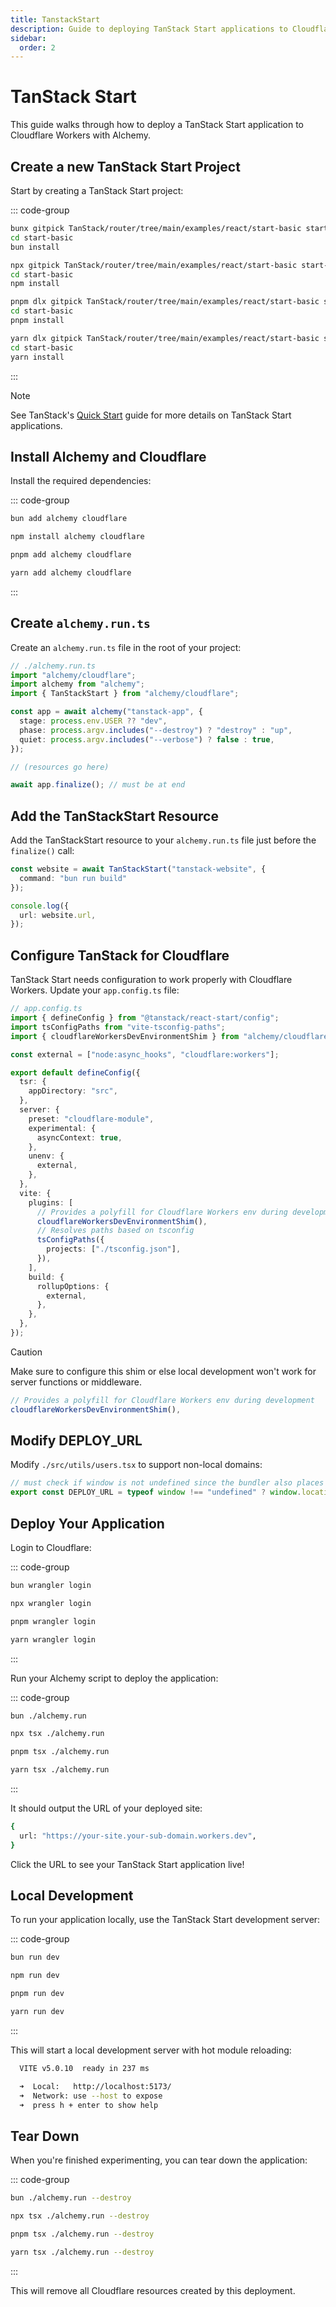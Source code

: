 ```yaml
---
title: TanstackStart
description: Guide to deploying TanStack Start applications to Cloudflare Workers using Alchemy. Learn configuration for Cloudflare and local development setup.
sidebar:
  order: 2
---
```


# TanStack Start

This guide walks through how to deploy a TanStack Start application to Cloudflare Workers with Alchemy.

## Create a new TanStack Start Project

Start by creating a TanStack Start project:

::: code-group

```sh [bun]
bunx gitpick TanStack/router/tree/main/examples/react/start-basic start-basic
cd start-basic
bun install
```

```sh [npm]
npx gitpick TanStack/router/tree/main/examples/react/start-basic start-basic
cd start-basic
npm install
```

```sh [pnpm]
pnpm dlx gitpick TanStack/router/tree/main/examples/react/start-basic start-basic
cd start-basic
pnpm install
```

```sh [yarn]
yarn dlx gitpick TanStack/router/tree/main/examples/react/start-basic start-basic
cd start-basic
yarn install
```

:::

> [!NOTE]
> See TanStack's [Quick Start](https://tanstack.com/start/latest/docs/framework/react/quick-start) guide for more details on TanStack Start applications.

## Install Alchemy and Cloudflare

Install the required dependencies:

::: code-group

```sh [bun]
bun add alchemy cloudflare
```

```sh [npm]
npm install alchemy cloudflare
```

```sh [pnpm]
pnpm add alchemy cloudflare
```

```sh [yarn]
yarn add alchemy cloudflare
```

:::

## Create `alchemy.run.ts`

Create an `alchemy.run.ts` file in the root of your project:

```ts
// ./alchemy.run.ts
import "alchemy/cloudflare";
import alchemy from "alchemy";
import { TanStackStart } from "alchemy/cloudflare";

const app = await alchemy("tanstack-app", {
  stage: process.env.USER ?? "dev",
  phase: process.argv.includes("--destroy") ? "destroy" : "up",
  quiet: process.argv.includes("--verbose") ? false : true,
});

// (resources go here)

await app.finalize(); // must be at end
```

## Add the TanStackStart Resource

Add the TanStackStart resource to your `alchemy.run.ts` file just before the `finalize()` call:

```ts
const website = await TanStackStart("tanstack-website", {
  command: "bun run build"
});

console.log({
  url: website.url,
});
```

## Configure TanStack for Cloudflare

TanStack Start needs configuration to work properly with Cloudflare Workers. Update your `app.config.ts` file:

```ts
// app.config.ts
import { defineConfig } from "@tanstack/react-start/config";
import tsConfigPaths from "vite-tsconfig-paths";
import { cloudflareWorkersDevEnvironmentShim } from "alchemy/cloudflare";

const external = ["node:async_hooks", "cloudflare:workers"];

export default defineConfig({
  tsr: {
    appDirectory: "src",
  },
  server: {
    preset: "cloudflare-module",
    experimental: {
      asyncContext: true,
    },
    unenv: {
      external,
    },
  },
  vite: {
    plugins: [
      // Provides a polyfill for Cloudflare Workers env during development
      cloudflareWorkersDevEnvironmentShim(),
      // Resolves paths based on tsconfig
      tsConfigPaths({
        projects: ["./tsconfig.json"],
      }),
    ],
    build: {
      rollupOptions: {
        external,
      },
    },
  },
});
```

> [!CAUTION]
> Make sure to configure this shim or else local development won't work for server functions or middleware.
> ```ts
> // Provides a polyfill for Cloudflare Workers env during development
> cloudflareWorkersDevEnvironmentShim(),
> ```

## Modify DEPLOY_URL

Modify `./src/utils/users.tsx` to support non-local domains:

```ts
// must check if window is not undefined since the bundler also places this code server-side
export const DEPLOY_URL = typeof window !== "undefined" ? window.location.origin : "http://localhost:3000";
```

## Deploy Your Application

Login to Cloudflare:

::: code-group

```sh [bun]
bun wrangler login
```

```sh [npm]
npx wrangler login
```

```sh [pnpm]
pnpm wrangler login
```

```sh [yarn]
yarn wrangler login
```

:::

Run your Alchemy script to deploy the application:

::: code-group

```sh [bun]
bun ./alchemy.run
```

```sh [npm]
npx tsx ./alchemy.run
```

```sh [pnpm]
pnpm tsx ./alchemy.run
```

```sh [yarn]
yarn tsx ./alchemy.run
```

:::

It should output the URL of your deployed site:

```sh
{
  url: "https://your-site.your-sub-domain.workers.dev",
}
```

Click the URL to see your TanStack Start application live!

## Local Development

To run your application locally, use the TanStack Start development server:

::: code-group

```sh [bun]
bun run dev
```

```sh [npm]
npm run dev
```

```sh [pnpm]
pnpm run dev
```

```sh [yarn]
yarn run dev
```

:::

This will start a local development server with hot module reloading:

```sh
  VITE v5.0.10  ready in 237 ms

  ➜  Local:   http://localhost:5173/
  ➜  Network: use --host to expose
  ➜  press h + enter to show help
```

## Tear Down

When you're finished experimenting, you can tear down the application:

::: code-group

```sh [bun]
bun ./alchemy.run --destroy
```

```sh [npm]
npx tsx ./alchemy.run --destroy
```

```sh [pnpm]
pnpm tsx ./alchemy.run --destroy
```

```sh [yarn]
yarn tsx ./alchemy.run --destroy
```

:::

This will remove all Cloudflare resources created by this deployment.
